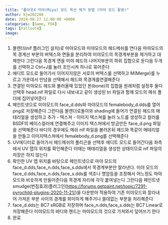 ```yaml
---
title: "폴아웃4 미야(Miya) 모드 목선 제거 방법 (마야 모드 활용)"
author: kjw202288
date: 2024-08-27 12:00:00 +0800
categories: [Game, FO4]
tags: [Fallout4]
image:
---
```


1. 블렌더(nif 플러그인 설치)로 마야모드와 미야모드의 헤드메쉬를 연다음 마야모드의 목 경계선 부분의 버텍스와 면들을 분리하여 미야모드의 목경계부분을 제거하고 대체한다 그런다음 목경계 면을 미야 헤드의 나머지부분의 하위 집합으로 둔다음 두개를 선택하고 Ctrl+J를 눌러 조인시켜 하나로 묶어준다
2. 에디트 모드로 들어가서 이어지지않은 서로의 버텍스를 선택하고 M(Merge)를 누르고 가운데서 만남을 선택해서 헤드와 목경계를연결해준다
3. 연결된 미야모드 헤드와 불러올때 있었던 본(bone)의 집합을 원래처럼 설정후 둘다 선택후 head.nif 파일로 다시 내보내고 같이 생성된 tri 파일과 함께 모드의 메쉬 폴더에 집어넣어준다 
4. 페인트넷으로 미야모드의 face_d.dds와 마야모드의 femalebody_d.dds를 열어 png로 저장해준다 그런다음 블렌더로돌아와 shading에 들어가 연결된 헤드의 매테리얼을 생성하고 추가 - 텍스쳐 - 이미지 텍스쳐를 눌러 노드를 생성하고 컬러를 BSDF의 베이스컬러에 연결해주고 이미지 텍스쳐에서 방금만든 face_d.png 파일을 선택해준다 바디의 경우에도 메쉬 nif 파일을 불러온뒤 헤드와 똑같이 매테리얼을 만들고 이미지텍스쳐에서 femalebody_d.png를 선택해준다
5. UV에디터로 들어가서 헤드메쉬의 폴리곤을 선택후 에디트 모드로 들어간다음 좌측에서 UV 맵의 위치를 확인해준다 이때는 매테리얼을 생성한 상태이므로 nif 파일의 저장은 하지 않는다
6. 확인한 UV 맵 위치를 바탕으로 페인트넷으로 마야 모드의 face_d.dds,face_n.dds,face_s.dds에서 목경계부분만 잘라낸다. 미야 모드의 face_d.dds,face_n.dds,face_s.dds를 색조나 명암등을 조정해서 어느정도 마야모드와 비슷하게 만들어준다음 목경계 자리에 각각 붙여넣는다 그런다음 페인트넷 smudge(번짐효과)플러그인(<https://forums.getpaint.net/topic/7291-pyrochild-plugins-2020-11-21/>)을 다운받아 적용하여 기존 미야모드와 잘라내어 가져온 부분 사이의 경계를 희미하게 해주거나 쓸데없는 부분을 처리해준다 
7. face_d.dds는 BC7 sRGB로 저장하며 face_n.dds,face_s.dds는 BC7 Linear로 저장해준다 미야모드의 바디와 핸드는 마야모드의 것으로 가져와서 덮어쓰기 한다
8. 완료